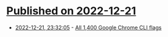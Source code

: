 # [Published on 2022-12-21](index.md)

* [2022-12-21, 23:32:05](https://news.ycombinator.com/item?id=34087808) - [All 1,400 Google Chrome CLI flags](https://peter.sh/experiments/chromium-command-line-switches/)
